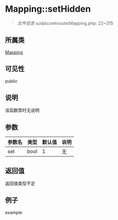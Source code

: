 # Mapping::setHidden



> *文件信息* suda\core\route\Mapping.php: 22~315

## 所属类 

[Mapping](../Mapping.md)

## 可见性

 public 

## 说明

该函数暂时无说明


## 参数


| 参数名 | 类型 | 默认值 | 说明 |
|--------|-----|-------|-------|
| set |  bool | 1 | 无 |



## 返回值

返回值类型不定


## 例子

example